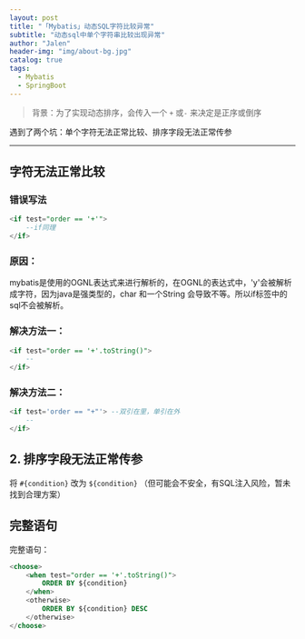 ```yaml
---
layout: post
title: "「Mybatis」动态SQL字符比较异常"
subtitle: "动态sql中单个字符串比较出现异常"
author: "Jalen"
header-img: "img/about-bg.jpg"
catalog: true
tags:
  - Mybatis
  - SpringBoot
---
```


> 背景：为了实现动态排序，会传入一个 `+` 或`-` 来决定是正序或倒序

遇到了两个坑：单个字符无法正常比较、排序字段无法正常传参

----

## 字符无法正常比较

### 错误写法

```sql
<if test="order == '+'">
	--if同理
</if>
```

### 原因：

mybatis是使用的OGNL表达式来进行解析的，在OGNL的表达式中，'y'会被解析成字符，因为java是强类型的，char 和一个String 会导致不等。所以if标签中的sql不会被解析。

### 解决方法一：

```sql
<if test="order == '+'.toString()">
	--
</if>
```

### 解决方法二：

```sql
<if test='order == "+"'> --双引在里，单引在外
	--
</if>
```

## 2. 排序字段无法正常传参

将 `#{condition}` 改为 `${condition}` （但可能会不安全，有SQL注入风险，暂未找到合理方案）

## 完整语句

完整语句：

```sql
<choose>
    <when test="order == '+'.toString()">
        ORDER BY ${condition}
    </when>
    <otherwise>
        ORDER BY ${condition} DESC
    </otherwise>
</choose>
```

